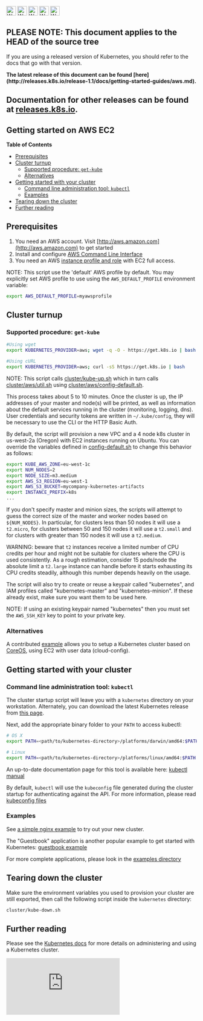 <!-- BEGIN MUNGE: UNVERSIONED_WARNING -->

<!-- BEGIN STRIP_FOR_RELEASE -->

<img src="http://kubernetes.io/img/warning.png" alt="WARNING"
     width="25" height="25">
<img src="http://kubernetes.io/img/warning.png" alt="WARNING"
     width="25" height="25">
<img src="http://kubernetes.io/img/warning.png" alt="WARNING"
     width="25" height="25">
<img src="http://kubernetes.io/img/warning.png" alt="WARNING"
     width="25" height="25">
<img src="http://kubernetes.io/img/warning.png" alt="WARNING"
     width="25" height="25">

<h2>PLEASE NOTE: This document applies to the HEAD of the source tree</h2>

If you are using a released version of Kubernetes, you should
refer to the docs that go with that version.

<strong>
The latest release of this document can be found
[here](http://releases.k8s.io/release-1.1/docs/getting-started-guides/aws.md).

Documentation for other releases can be found at
[releases.k8s.io](http://releases.k8s.io).
</strong>
--

<!-- END STRIP_FOR_RELEASE -->

<!-- END MUNGE: UNVERSIONED_WARNING -->
Getting started on AWS EC2
--------------------------

**Table of Contents**

- [Prerequisites](#prerequisites)
- [Cluster turnup](#cluster-turnup)
    - [Supported procedure: `get-kube`](#supported-procedure-get-kube)
    - [Alternatives](#alternatives)
- [Getting started with your cluster](#getting-started-with-your-cluster)
    - [Command line administration tool: `kubectl`](#command-line-administration-tool-kubectl)
    - [Examples](#examples)
- [Tearing down the cluster](#tearing-down-the-cluster)
- [Further reading](#further-reading)

## Prerequisites

1. You need an AWS account. Visit [http://aws.amazon.com](http://aws.amazon.com) to get started
2. Install and configure [AWS Command Line Interface](http://aws.amazon.com/cli)
3. You need an AWS [instance profile and role](http://docs.aws.amazon.com/IAM/latest/UserGuide/instance-profiles.html) with EC2 full access.

NOTE: This script use the 'default' AWS profile by default.
You may explicitly set AWS profile to use using the `AWS_DEFAULT_PROFILE` environment variable:

```bash
export AWS_DEFAULT_PROFILE=myawsprofile
```

## Cluster turnup

### Supported procedure: `get-kube`

```bash
#Using wget
export KUBERNETES_PROVIDER=aws; wget -q -O - https://get.k8s.io | bash

#Using cURL
export KUBERNETES_PROVIDER=aws; curl -sS https://get.k8s.io | bash
```

NOTE: This script calls [cluster/kube-up.sh](http://releases.k8s.io/HEAD/cluster/kube-up.sh)
which in turn calls [cluster/aws/util.sh](http://releases.k8s.io/HEAD/cluster/aws/util.sh)
using [cluster/aws/config-default.sh](http://releases.k8s.io/HEAD/cluster/aws/config-default.sh).

This process takes about 5 to 10 minutes. Once the cluster is up, the IP addresses of your master and node(s) will be printed,
as well as information about the default services running in the cluster (monitoring, logging, dns). User credentials and security
tokens are written in `~/.kube/config`, they will be necessary to use the CLI or the HTTP Basic Auth.

By default, the script will provision a new VPC and a 4 node k8s cluster in us-west-2a (Oregon) with EC2 instances running on Ubuntu.
You can override the variables defined in [config-default.sh](http://releases.k8s.io/HEAD/cluster/aws/config-default.sh) to change this behavior as follows:

```bash
export KUBE_AWS_ZONE=eu-west-1c
export NUM_NODES=2
export NODE_SIZE=m3.medium
export AWS_S3_REGION=eu-west-1
export AWS_S3_BUCKET=mycompany-kubernetes-artifacts
export INSTANCE_PREFIX=k8s
...
```

If you don't specify master and minion sizes, the scripts will attempt to guess the correct size of the master and worker nodes based on `${NUM_NODES}`. In
particular, for clusters less than 50 nodes it will use a `t2.micro`, for clusters between 50 and 150 nodes it will use a `t2.small` and for clusters with
greater than 150 nodes it will use a `t2.medium`.

WARNING: beware that `t2` instances receive a limited number of CPU credits per hour and might not be suitable for clusters where the CPU is used
consistently. As a rough estimation, consider 15 pods/node the absolute limit a `t2.large` instance can handle before it starts exhausting its CPU credits
steadily, although this number depends heavily on the usage.

The script will also try to create or reuse a keypair called "kubernetes", and IAM profiles called "kubernetes-master" and "kubernetes-minion".
If these already exist, make sure you want them to be used here.

NOTE: If using an existing keypair named "kubernetes" then you must set the `AWS_SSH_KEY` key to point to your private key.

### Alternatives

A contributed [example](coreos/coreos_multinode_cluster.md) allows you to setup a Kubernetes cluster based on [CoreOS](http://www.coreos.com), using
EC2 with user data (cloud-config).

## Getting started with your cluster

### Command line administration tool: `kubectl`

The cluster startup script will leave you with a `kubernetes` directory on your workstation.
Alternately, you can download the latest Kubernetes release from [this page](https://github.com/kubernetes/kubernetes/releases).

Next, add the appropriate binary folder to your `PATH` to access kubectl:

```bash
# OS X
export PATH=<path/to/kubernetes-directory>/platforms/darwin/amd64:$PATH

# Linux
export PATH=<path/to/kubernetes-directory>/platforms/linux/amd64:$PATH
```

An up-to-date documentation page for this tool is available here: [kubectl manual](../../docs/user-guide/kubectl/kubectl.md)

By default, `kubectl` will use the `kubeconfig` file generated during the cluster startup for authenticating against the API.
For more information, please read [kubeconfig files](../../docs/user-guide/kubeconfig-file.md)

### Examples

See [a simple nginx example](../../docs/user-guide/simple-nginx.md) to try out your new cluster.

The "Guestbook" application is another popular example to get started with Kubernetes: [guestbook example](../../examples/guestbook/)

For more complete applications, please look in the [examples directory](../../examples/)

## Tearing down the cluster

Make sure the environment variables you used to provision your cluster are still exported, then call the following script inside the
`kubernetes` directory:

```bash
cluster/kube-down.sh
```

## Further reading

Please see the [Kubernetes docs](../../docs/) for more details on administering
and using a Kubernetes cluster.


<!-- BEGIN MUNGE: GENERATED_ANALYTICS -->
[![Analytics](https://kubernetes-site.appspot.com/UA-36037335-10/GitHub/docs/getting-started-guides/aws.md?pixel)]()
<!-- END MUNGE: GENERATED_ANALYTICS -->
